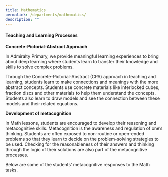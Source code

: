 ```yaml
---
title: Mathematics
permalink: /departments/mathematics/
description: ""
---
```

#### Teaching and Learning Processes

**Concrete-Pictorial-Abstract Approach** <br>

In Admiralty Primary, we provide meaningful learning experiences to bring about deep learning where students learn to transfer their knowledge and skills to solve complex problems. 

Through the Concrete-Pictorial-Abstract (CPA) approach in teaching and learning, students learn to make connections and meanings with the more abstract concepts. Students use concrete materials like interlocked cubes, fraction discs and other materials to help them understand the concepts. Students also learn to draw models and see the connection between these models and their related equations.



**Development of metacognition** <br>

In Math lessons, students are encouraged to develop their reasoning and metacognitive skills. Metacognition is the awareness and regulation of one’s thinking. Students are often exposed to non-routine or open-ended problems so that they learn to decide on the problem-solving strategies to be used. Checking for the reasonableness of their answers and thinking through the logic of their solutions are also part of the metacognitive processes. 

Below are some of the students’ metacognitive responses to the Math tasks. 

